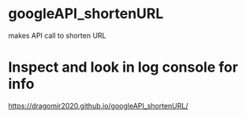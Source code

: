 # googleAPI_shortenURL
makes API call to shorten URL
# Inspect and look in log console for info
 https://dragomir2020.github.io/googleAPI_shortenURL/
 
